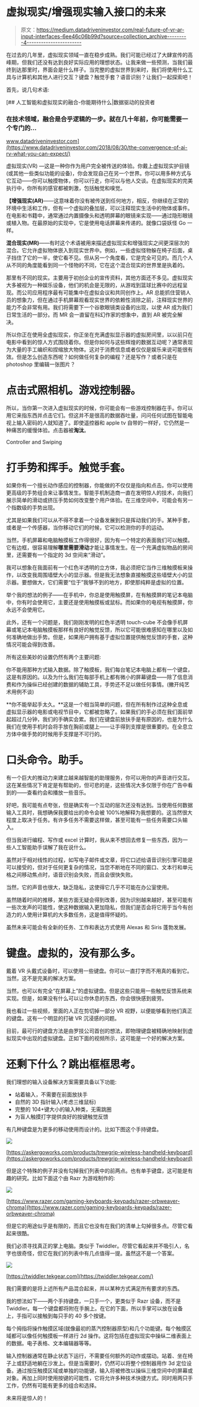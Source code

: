 # 虚拟现实/增强现实输入接口的未来

> 原文：<https://medium.datadriveninvestor.com/real-future-of-vr-ar-input-interfaces-6ee46c06b99d?source=collection_archive---------4----------------------->

在过去的几年里，虚拟现实领域一直在稳步成熟。我们可能已经过了大肆宣传的高峰期，但我们还没有达到良好实际应用的理想状态。让我来做一些预测，当我们最终到达那里时，界面会是什么样子。当完整的虚拟世界到来时，我们将使用什么工具与计算机和其他人进行交互？键盘？触觉手套？语音识别？让我们一起探索吧！

首先，说几句术语:

[](https://www.datadriveninvestor.com/2018/08/30/the-convergence-of-ai-rv-what-you-can-expect/) [## 人工智能和虚拟现实的融合-你能期待什么|数据驱动的投资者

### 在技术领域，融合是合乎逻辑的一步。就在几十年前，你可能需要一个专门的…

www.datadriveninvestor.com](https://www.datadriveninvestor.com/2018/08/30/the-convergence-of-ai-rv-what-you-can-expect/) 

虚拟现实(VR) —这是一种你作为用户完全被传送的体验。你戴上虚拟现实护目镜(或其他一些类似功能的设备)，你会发现自己在另一个世界。你可以用多种方式与它互动——你可以触摸物体，你可以行走，你可以与他人交谈。在虚拟现实的完美执行中，你所有的感官都被刺激，包括触觉和嗅觉。

**【增强现实(AR)**——这意味着你没有被传送到任何地方，相反，你继续在正常的环境中生活和工作，但有一个虚拟的叠加层，可以注释现实生活中的物体或事件。在电影和书籍中，通常通过内置摄像头和透明屏幕的眼镜来实现——通过隐形眼镜或植入物。在最原始的实现中，它是使用电话屏幕来传递的。就像口袋妖怪 Go 一样。

**混合现实(MR)**——有时这个术语被用来描述虚拟现实和增强现实之间更深层次的混合。它允许虚拟物体嵌入到现实世界中。例如，一些虚拟怪物躲在椅子后面，桌子挡住了它的一半，使它看不见。但从另一个角度看，它是完全可见的。而几个人从不同的角度能看到同一个怪物的不同，它在这个混合现实的世界里是执着的。

那里有不同的现实。主要用于初创企业的宣传资料，其他方面还不多见。虚拟现实大多被视为一种娱乐设备，他们的机会是无限的，从游戏到篮球比赛中的远程呈现。而公司应用程序最有可能集中在虚拟会议和共同创作上。AR 总能抓住营销人员的想象力，但在通过手机屏幕观看现实世界的依赖性消除之前，注释现实世界的能力不会非常有用。我们将需要下一个谷歌眼镜类设备的出现，以使 AR 成为我们日常生活的一部分。而 MR 会一直留在科幻作家的想象中，直到 AR 被完全解决。

所以你正在使用全虚拟现实，你正坐在充满虚拟显示器的虚拟房间里，以以前只在电影中看到的惊人方式围绕着你。但是你如何与这些辉煌的数据互动呢？通常表现为大量的手工编织和捏缩放大物体。这对于消费信息或者仅仅是娱乐来说可能很有效。但是怎么创造东西呢？如何做任何复杂的编程？还是写作？或者只是在 photoshop 里编辑一张图片？

# 点击式照相机。游戏控制器。

所以，当你第一次进入虚拟现实的时候，你可能会有一些游戏控制器在手。你可以用它来指东西并点击它们。但这并不是很高的数据吞吐量，问问任何试图在智能电视上输入密码的人就知道了。即使遥控器和 apple tv 自带的一样好，它仍然是一种痛苦的缓慢体验。点击器被**淘汰**。

Controller and Swiping

# **打手势和挥手。触觉手套。**

如果你有一个擅长动作感应的控制器，你能做的不仅仅是指向和点击。你可以使用更高级的手势组合来让事情发生。智能手机制造商一直在发明惊人的技术，向我们展示简单的滑动或挤压手势如何改变整个用户体验。在三维空间中，可能会有另一个指数级的手势出现。

尤其是如果我们可以从不得不拿着一个设备发展到只是挥动我们的手。某种手套，或者是一个传感器，当你移动它们的时候，它可以检测你的手的运动。

当然，手机屏幕和电脑触摸板工作得很好，因为有一个特定的表面我们可以触摸。它有边框，很容易理解**哪里需要滑动**才能让事情发生。在一个充满虚拟物品的房间里，还需要有一个指定的 3d 空间来“滑动”。

我可以想象在我面前有一个红色半透明的立方体，我必须把它当作三维触摸板来操作，以改变我周围墙壁大小的显示器。但是我无法想象直接触摸这些墙壁大小的显示器。要想做大，它们需要“位于”我够不到的地方，即使那纯粹是虚拟的位置。

举个我的想法的例子——在手机中，你总是使用触摸屏，在有触摸屏的笔记本电脑中，你有时会使用它，主要还是使用触摸板或鼠标。而如果你的电视有触摸屏，你永远不会使用它。

此外，还有一个问题是，我们刚刚发明的红色半透明 touch-cube 不会像手机屏幕或笔记本电脑触摸板那样有良好的触觉反馈，所以它可能很难感知在哪里以及如何准确地做出手势。但是，如果用户拥有基于虚拟位置提供触觉反馈的手套，这种情况可能会得到改善。

所有这些美妙的设置仍然有两个主要问题:

你不能用那种方式输入数据。除了触摸板，我们每台笔记本电脑上都有一个键盘，这是有原因的。以及为什么我们在每部手机上都有微小的屏幕键盘——除了信息消费和作为操纵已经创建的数据的辅助工具，手势还不足以做任何事情。(撇开纯艺术用例不谈)

**你不能举起手太久。**这是一个相当简单的问题，但在所有制作过这种全息或虚拟显示器的电影或电视节目中，它都被忽略了。如果我们的手必须在我们面前举起超过几分钟，我们的手确实会累。我们在键盘前放扶手是有原因的，也是为什么我们在使用手机时会将手放在胸前或腿上——让手得到支撑是很重要的。在全息立方体中做手势的时候用手支撑是不可行的。

# 口头命令。助手。

有一个巨大的推动力来建立越来越智能的助理服务，你可以用你的声音进行交互。这在某些情况下肯定是有帮助的，但可悲的是，这些情况大多仅限于你在广告中看到的——查看约会和播放一些音乐。

好吧，我可能有点夸张，但是确实有一个互动的层次还没有达到。当使用任何数据输入工具时，我想确保我要给出的命令会被 100%地解释为我想要的。这当然很大程度上取决于任务。有许多任务不需要这样做，甚至可能有一些任务需要口头输入。

但当我进行编程、写作或 excel 计算时，我从来不想回去修复一些东西，因为一些人工智能助手误解了我在说什么。

虽然对于相对线性的过程，如写电子邮件或文章，将它口述给语音识别引擎可能是可以接受的，但对于任何更复杂的情况，当您不断地在不同的窗口、文本行和单元格之间移动焦点时，语音识别会失败，而且会很快失败。

当然，它的声音也很大，缺乏隐私，这使得它几乎不可能在办公室使用。

虽然随着时间的推移，某些方面无疑会得到改善，因为识别越来越好，甚至可能有一些次发声的可能性，使这种数据输入更加隐私，但我们是否会将它用于当今有创造力的人使用计算机的大多数任务，这是值得怀疑的。

虽然未来可能会有全新的任务、工作和表达方式使用 Alexas 和 Siris 蓬勃发展。

# 键盘。虚拟的，没有那么多。

戴着 VR 头戴式设备时，可以使用一些键盘。你可以一直打字而不用真的看到它。当然，这不是完美的解决方案。

当然，也可以有完全“在屏幕上”的虚拟键盘。但是这些只能用一些触觉反馈系统来实现。但是，如果没有什么可以让你休息的东西，你会很快感到疲劳。

我也看过一些视频，里面的人正在剪切掉一部分 VR 视野，以便能够看到他们真正的键盘。这有一个明显的打破 VR 沉浸感的问题。

目前，最可行的键盘方法是由罗技公司首创的想法，即物理键盘被精确地映射到虚拟现实中出现的虚拟键盘。正如下面的视频所示，这可能是一个好的解决方案。

# 还剩下什么？跳出框框思考。

我们理想的输入设备解决方案需要具备以下功能:

*   站着输入，不需要在前面放扶手
*   自然的 3D 指针输入(考虑三维鼠标)
*   完整的 104+键大小的输入种类，无需跳圈
*   为盲人触摸打字提供良好的按键触觉反馈

有几种键盘是为更多的移动使用而设计的。比如下图这个手持键盘。

![](img/b72638abcf69c09d7d3ed14400af6263.png)

[https://askergoworks.com/products/trewgrip-wireless-handheld-keyboard](https://askergoworks.com/products/trewgrip-wireless-handheld-keyboard)

但是这个特殊的例子并没有勾掉我们列表中的前两点。也有单手键盘，这可能是有趣的研究。比如下面这个由 Razr 为游戏制作的:

![](img/fbe85122376ff6f32df2d36375c4fca0.png)

[https://www.razer.com/gaming-keyboards-keypads/razer-orbweaver-chroma](https://www.razer.com/gaming-keyboards-keypads/razer-orbweaver-chroma)

但是它的用途似乎是有限的，而且它也没有在我们的清单上勾掉很多点。尽管它看起来很酷。

我们必须寻找真正的掌上电脑。类似于 Twiddler。尽管它看起来并不吸引人，名字也很奇怪，但它在我们的列表中有几点值得一提。虽然这不是一个答案。

![](img/7eb778a316cfeb940fa48fe50d597bc4.png)

[https://twiddler.tekgear.com](https://twiddler.tekgear.com/)

我们需要的是将上述所有产品混合起来，并以某种方式满足所有要求的东西。

我的想法如下——两个手持键盘，一只手一个，更类似于 Razr 设备，而不是 Twiddler。每一个键盘都将附在手腕上。在它的下面，所以手掌可以放在设备上，手指可以接触到每只手的 40 多个按键。

每个拇指将操作触摸区域(就像最初的蒸汽控制器原型)和几个功能键。每个触摸区域都可以像任何触摸板一样进行 2d 操作。这将包括在虚拟现实中操纵二维表面上的数据。电子表格、文本编辑器等等。

输入控制器通常在静止状态下运行，不需要任何额外的动作或摆动。站着、坐在椅子上或舒适地躺在沙发上。但是当需要时，仍然可以将整个控制器用作 3d 定位设备。通过按压触摸区域或单独的功能键，输入将被修改以操纵三维空间中的屏幕或对象。再加上同时使用按键的可能性，它将允许多种技术快捷方式。同时用两只手工作，仍然有可能有更多的组合和选择。

未来将是惊人的！